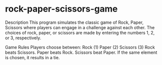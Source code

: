 # rock-paper-scissors-game
Description
This program simulates the classic game of Rock, Paper, Scissors where players can engage in a challenge against each other. The choices of rock, paper, or scissors are made by entering the numbers 1, 2, or 3, respectively.

Game Rules
Players choose between:
Rock (1)
Paper (2)
Scissors (3)
Rock beats Scissors.
Paper beats Rock.
Scissors beat Paper.
If the same element is chosen, it results in a tie.
